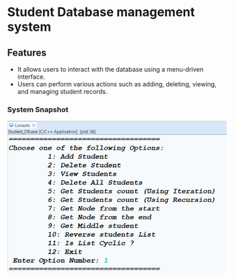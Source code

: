 # Student Database management system

## Features

- It allows users to interact with the database using a menu-driven interface.
- Users can perform various actions such as adding, deleting, viewing, and managing student records.

### System Snapshot

![Image](/Unit%204%20(System%20Architect)/Lesson%201%20-%20Data%20Structures/SnapShots/StudentDB_MenuOption.png)

